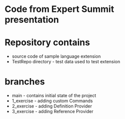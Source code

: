 # Code from Expert Summit presentation

# Repository contains
- source code of sample language extension 
- TestRepo directory - test data used to test extension

# branches
- main - contains initial state of the project
- 1_exercise - adding custom Commands
- 2_exercise - adding Definition Provider
- 3_exercise - adding Reference Provider
